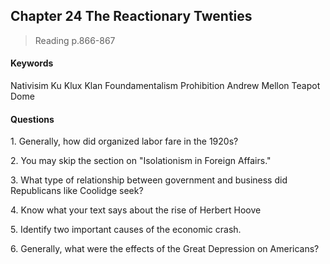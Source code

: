 ## Chapter 24 The Reactionary Twenties

>Reading
p.866-867

#### Keywords
Nativisim
Ku Klux Klan
Foundamentalism
Prohibition
Andrew Mellon
Teapot Dome

#### Questions
1\. Generally, how did organized labor fare in the 1920s?

2\. You may skip the section on "Isolationism in Foreign Affairs."

3\. What type of relationship between government and business did Republicans like Coolidge seek?

4\. Know what your text says about the rise of Herbert Hoove

5\. Identify two important causes of the economic crash.

6\. Generally, what were the effects of the Great Depression on Americans?
